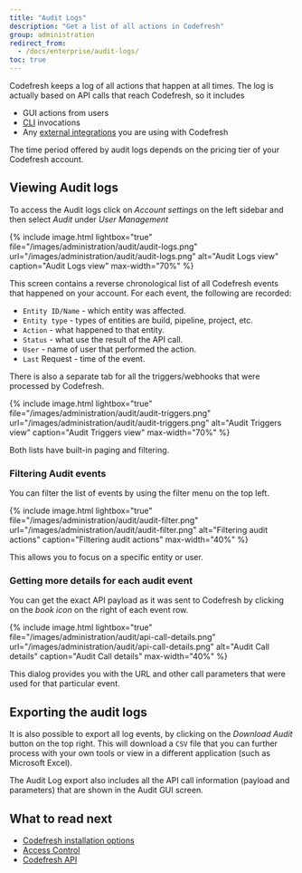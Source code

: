 ```yaml
---
title: "Audit Logs"
description: "Get a list of all actions in Codefresh"
group: administration
redirect_from:
  - /docs/enterprise/audit-logs/
toc: true
---
```


Codefresh keeps a log of all actions that happen at all times. The log is actually based on API calls that reach Codefresh, so it includes

* GUI actions from users
* [CLI](https://codefresh-io.github.io/cli/) invocations
* Any [external integrations]({{site.baseurl}}/docs/integrations/codefresh-api/) you are using with Codefresh

The time period offered by audit logs depends on the pricing tier of your Codefresh account.


## Viewing Audit logs

To access the Audit logs click on *Account settings* on the left sidebar and then select *Audit* under *User Management*


{% include image.html
lightbox="true"
file="/images/administration/audit/audit-logs.png"
url="/images/administration/audit/audit-logs.png"
alt="Audit Logs view"
caption="Audit Logs view"
max-width="70%"
%}

This screen contains a reverse chronological list of all Codefresh events that happened on your account. For each event, the following are recorded:

* `Entity ID/Name` - which entity was affected.
* `Entity type` - types of entities are build, pipeline, project, etc.
* `Action` - what happened to that entity.
* `Status` - what use the result of the API call.
* `User` - name of user that performed the action.
* `Last` Request - time of the event.



There is also a separate tab for all the triggers/webhooks that were processed by Codefresh.

{% include image.html
lightbox="true"
file="/images/administration/audit/audit-triggers.png"
url="/images/administration/audit/audit-triggers.png"
alt="Audit Triggers view"
caption="Audit Triggers view"
max-width="70%"
%}



Both lists have built-in paging and filtering.


### Filtering Audit events

You can filter the list of events by using the filter menu on the top left.

{% include image.html
lightbox="true"
file="/images/administration/audit/audit-filter.png"
url="/images/administration/audit/audit-filter.png"
alt="Filtering audit actions"
caption="Filtering audit actions"
max-width="40%"
%}

This allows you to focus on a specific entity or user.



 

### Getting more details for each audit event

You can get the exact API payload as it was sent to Codefresh by clicking on the *book icon* on the right of each event row.


{% include image.html
lightbox="true"
file="/images/administration/audit/api-call-details.png"
url="/images/administration/audit/api-call-details.png"
alt="Audit Call details"
caption="Audit Call details"
max-width="40%"
%}


This dialog provides you with the URL and other call parameters that were used for that particular event.


## Exporting the audit logs

It is also possible to export all log events, by clicking on the *Download Audit* button on the top right. This will download a `CSV` file that you can further process with your own tools or view in a different application (such as Microsoft Excel).

The Audit Log export also includes all the API call information (payload and parameters) that are shown in the Audit GUI screen.



## What to read next

* [Codefresh installation options]({{site.baseurl}}/docs/administration/installation-security/)
* [Access Control]({{site.baseurl}}/docs/administration/access-control/)
* [Codefresh API]({{site.baseurl}}/docs/integrations/codefresh-api/)